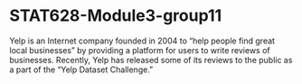 # STAT628-Module3-group11
Yelp is an Internet company founded in 2004 to “help people find great local businesses” by providing a platform for users to write reviews of businesses. Recently, Yelp has released some of its reviews to the public as a part of the “Yelp Dataset Challenge.” 
